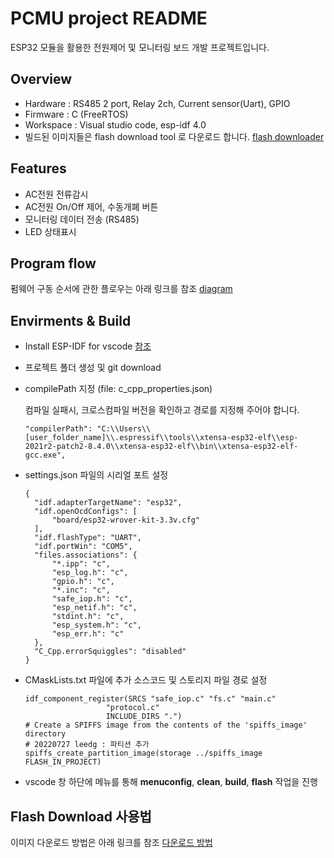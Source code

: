 # PCMU project README
ESP32 모듈을 활용한 전원제어 및 모니터링 보드 개발 프로젝트입니다.

## Overview
- Hardware : RS485 2 port, Relay 2ch, Current sensor(Uart), GPIO
- Firmware : C (FreeRTOS)
- Workspace : Visual studio code, esp-idf 4.0
- 빌드된 이미지들은 flash download tool 로 다운로드 합니다. [flash downloader](https://www.espressif.com/en/support/download/other-tools)

## Features
- AC전원 전류감시
- AC전원 On/Off 제어, 수동개폐 버튼
- 모니터링 데이터 전송 (RS485)
- LED 상태표시

## Program flow
  펌웨어 구동 순서에 관한 플로우는 아래 링크를 참조
  [diagram](https://drive.google.com/file/d/19-ZbDikXsktoTc2qnoBGVGnfmlUCmKA7/view?usp=drive_link)

## Envirments & Build
- Install ESP-IDF for vscode [참조](https://github.com/espressif/vscode-esp-idf-extension/blob/HEAD/docs/tutorial/install.md)
- 프로젝트 폴더 생성 및 git download
- compilePath 지정 (file: c_cpp_properties.json)
  
  컴파일 실패시, 크로스컴파일 버전을 확인하고 경로를 지정해 주어야 합니다.
  ```
  "compilerPath": "C:\\Users\\[user_folder_name]\\.espressif\\tools\\xtensa-esp32-elf\\esp-2021r2-patch2-8.4.0\\xtensa-esp32-elf\\bin\\xtensa-esp32-elf-gcc.exe",
  
- settings.json 파일의 시리얼 포트 설정
  ```
  {
    "idf.adapterTargetName": "esp32",
    "idf.openOcdConfigs": [
        "board/esp32-wrover-kit-3.3v.cfg"
    ],
    "idf.flashType": "UART",
    "idf.portWin": "COM5",
    "files.associations": {
        "*.ipp": "c",
        "esp_log.h": "c",
        "gpio.h": "c",
        "*.inc": "c",
        "safe_iop.h": "c",
        "esp_netif.h": "c",
        "stdint.h": "c",
        "esp_system.h": "c",
        "esp_err.h": "c"
    },
    "C_Cpp.errorSquiggles": "disabled"
  }

- CMaskLists.txt 파일에 추가 소스코드 및 스토리지 파일 경로 설정
  ```
  idf_component_register(SRCS "safe_iop.c" "fs.c" "main.c"
					"protocol.c"
                    INCLUDE_DIRS ".")
  # Create a SPIFFS image from the contents of the 'spiffs_image' directory
  # 20220727 leedg : 파티션 추가
  spiffs_create_partition_image(storage ../spiffs_image FLASH_IN_PROJECT)

- vscode 창 하단에 메뉴를 통해 **menuconfig**, **clean**, **build**, **flash** 작업을 진행

## Flash Download 사용법
  이미지 다운로드 방법은 아래 링크를 참조
  [다운로드 방법](https://drive.google.com/file/d/1CqSedxag_xgJu6Ys-tJ91rqqmVvL2GL5/view?usp=sharing)

  
